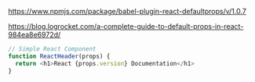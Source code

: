 https://www.npmjs.com/package/babel-plugin-react-defaultprops/v/1.0.7

https://blog.logrocket.com/a-complete-guide-to-default-props-in-react-984ea8e6972d/


```js
// Simple React Component
function ReactHeader(props) {
  return <h1>React {props.version} Documentation</h1>
}
```




















